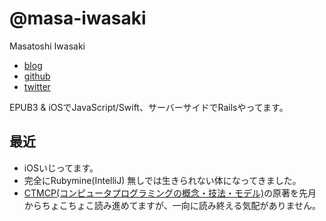 # @masa-iwasaki

Masatoshi Iwasaki

- [blog](http://blog.sleeprand1year.net/)
- [github](https://github.com/masa-iwasaki)
- [twitter](https://twitter.com/masa_iwasaki)

EPUB3 & iOSでJavaScript/Swift、サーバーサイドでRailsやってます。

## 最近

- iOSいじってます。
- 完全にRubymine(IntelliJ) 無しでは生きられない体になってきました。
- [CTMCP(コンピュータプログラミングの概念・技法・モデル)](http://www.shoeisha.co.jp/book/detail/9784798113463)の原著を先月からちょこちょこ読み進めてますが、一向に読み終える気配がありません。
